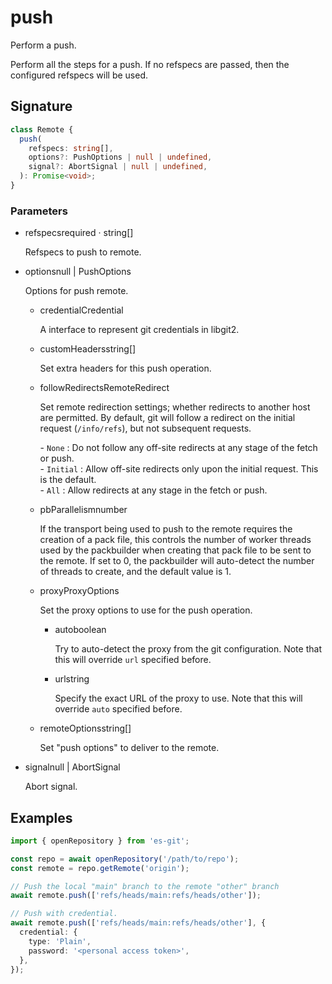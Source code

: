 # push

Perform a push.

Perform all the steps for a push.
If no refspecs are passed, then the configured refspecs will be used.

## Signature

```ts
class Remote {
  push(
    refspecs: string[],
    options?: PushOptions | null | undefined,
    signal?: AbortSignal | null | undefined,
  ): Promise<void>;
}
```

### Parameters

<ul class="param-ul">
  <li class="param-li param-li-root">
    <span class="param-name">refspecs</span><span class="param-required">required</span>&nbsp;·&nbsp;<span class="param-type">string[]</span>
    <br>
    <p class="param-description">Refspecs to push to remote.</p>
  </li>
  <li class="param-li param-li-root">
    <span class="param-name">options</span><span class="param-type">null | PushOptions</span>
    <br>
    <p class="param-description">Options for push remote.</p>
    <ul class="param-ul">
      <li class="param-li">
        <span class="param-name">credential</span><span class="param-type">Credential</span>
        <br>
        <p class="param-description">A interface to represent git credentials in libgit2.</p>
      </li>
      <li class="param-li">
        <span class="param-name">customHeaders</span><span class="param-type">string[]</span>
        <br>
        <p class="param-description">Set extra headers for this push operation.</p>
      </li>
      <li class="param-li">
        <span class="param-name">followRedirects</span><span class="param-type">RemoteRedirect</span>
        <br>
        <p class="param-description">Set remote redirection settings; whether redirects to another host are permitted.  By default, git will follow a redirect on the initial request (<code>/info/refs</code>), but not subsequent requests.</p>
        <p class="param-description">- <code>None</code> : Do not follow any off-site redirects at any stage of the fetch or push.<br>- <code>Initial</code> : Allow off-site redirects only upon the initial request. This is the default.<br>- <code>All</code> : Allow redirects at any stage in the fetch or push.</p>
      </li>
      <li class="param-li">
        <span class="param-name">pbParallelism</span><span class="param-type">number</span>
        <br>
        <p class="param-description">If the transport being used to push to the remote requires the creation of a pack file, this controls the number of worker threads used by the packbuilder when creating that pack file to be sent to the remote.  If set to 0, the packbuilder will auto-detect the number of threads to create, and the default value is 1.</p>
      </li>
      <li class="param-li">
        <span class="param-name">proxy</span><span class="param-type">ProxyOptions</span>
        <br>
        <p class="param-description">Set the proxy options to use for the push operation.</p>
        <ul class="param-ul">
          <li class="param-li">
            <span class="param-name">auto</span><span class="param-type">boolean</span>
            <br>
            <p class="param-description">Try to auto-detect the proxy from the git configuration.  Note that this will override <code>url</code> specified before.</p>
          </li>
          <li class="param-li">
            <span class="param-name">url</span><span class="param-type">string</span>
            <br>
            <p class="param-description">Specify the exact URL of the proxy to use.  Note that this will override <code>auto</code> specified before.</p>
          </li>
        </ul>
      </li>
      <li class="param-li">
        <span class="param-name">remoteOptions</span><span class="param-type">string[]</span>
        <br>
        <p class="param-description">Set &quot;push options&quot; to deliver to the remote.</p>
      </li>
    </ul>
  </li>
  <li class="param-li param-li-root">
    <span class="param-name">signal</span><span class="param-type">null | AbortSignal</span>
    <br>
    <p class="param-description">Abort signal.</p>
  </li>
</ul>

## Examples

```ts
import { openRepository } from 'es-git';

const repo = await openRepository('/path/to/repo');
const remote = repo.getRemote('origin');

// Push the local "main" branch to the remote "other" branch
await remote.push(['refs/heads/main:refs/heads/other']);

// Push with credential.
await remote.push(['refs/heads/main:refs/heads/other'], {
  credential: {
    type: 'Plain',
    password: '<personal access token>',
  },
});
```
